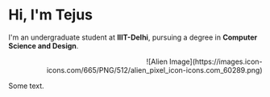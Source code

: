 # Hi, I'm Tejus

I'm an undergraduate student at **IIIT-Delhi**, pursuing a degree in **Computer Science and Design**.

<div align="right">
  ![Alien Image](https://images.icon-icons.com/665/PNG/512/alien_pixel_icon-icons.com_60289.png)
</div>

Some text.
